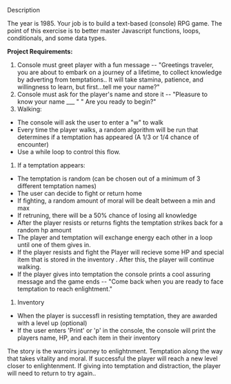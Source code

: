 Description

The year is 1985. Your job is to build a text-based (console) RPG game.
The point of this exercise is to better master Javascript functions, loops, conditionals, and some data types.

**Project Requirements:** 

1. Console must greet player with a fun message -- "Greetings traveler, you are about to embark on a journey of a lifetime, to collect knowledge by adverting from temptations.. It will take stamina, patience, and willingness to learn, but first...tell me your name?"
2. Console must ask for the player's name and store it -- "Pleasure to know your name ___ " " Are you ready to begin?"
3. Walking:
- The console will ask the user to enter a "w" to walk
- Every time the player walks, a random algorithm will be run that determines if a temptation has appeared (A 1/3 or 1/4 chance of encounter)
- Use a while loop to control this flow.
1. If a temptation appears:
- The temptation is random (can be chosen out of a minimum of 3 different temptation names)
- The user can decide to fight or return home
- If fighting, a random amount of moral will be dealt between a min and max
- If retruning, there will be a 50% chance of losing all knowledge
- After the player resists or returns fights the temptation strikes back for a random hp amount
- The player and temptation will exchange energy each other in a loop until one of them gives in.
- If the player resists and fight the Player will recieve some HP and special item that is stored in the inventory . After this, the player will continue walking.
- If the player gives into temptation the console prints a cool assuring message and the game ends -- "Come back when you are ready to face temptation to reach enlightment."
1. Inventory
- When the player is successfl in resisting temptation, they are awarded with a level up (optional)
- If the user enters 'Print' or 'p' in the console, the console will print the players name, HP, and each item in their inventory

The story is the warroirs journey to enlightnment. Temptation along the way that takes vitality and moral. If successful the player will reach a new level closer to enlightenment. If giving into temptation and distraction, the player will need to return to try again..